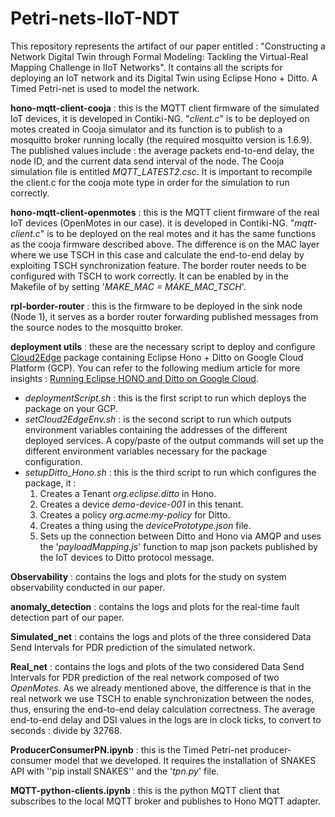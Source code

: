 # Petri-nets-IIoT-NDT
This repository represents the artifact of our paper entitled : "Constructing a Network Digital Twin through Formal Modeling: Tackling the Virtual-Real Mapping Challenge in IIoT Networks". It contains all the scripts for deploying an IoT network and its Digital Twin using Eclipse Hono + Ditto. A Timed Petri-net is used to model the network. 

**hono-mqtt-client-cooja** : this is the MQTT client firmware of the simulated IoT devices, it is developed in Contiki-NG. "_client.c_" is to be deployed on motes created in Cooja simulator and its function is to publish to a mosquitto broker running locally (the required mosquitto version is 1.6.9). The published values include : the average packets end-to-end delay, the node ID, and the current data send interval of the node. The Cooja simulation file is entitled _MQTT_LATEST2.csc_. It is important to recompile the client.c for the cooja mote type in order for the simulation to run correctly.

**hono-mqtt-client-openmotes** :  this is the MQTT client firmware of the real IoT devices (OpenMotes in our case). it is developed in Contiki-NG. "_mqtt-client.c_" is to be deployed on the real motes and it has the same functions as the cooja firmware described above. The difference is on the MAC layer where we use TSCH in this case and calculate the end-to-end delay by exploiting TSCH synchronization feature. The border router needs to be configured with TSCH to work correctly. It can be enabled by in the Makefile of by setting '_MAKE_MAC = MAKE_MAC_TSCH_'.

**rpl-border-router** : this is the firmware to be deployed in the sink node (Node 1), it serves as a border router forwarding published messages from the source nodes to the mosquitto broker.

**deployment utils** : these are the necessary script to deploy and configure [Cloud2Edge](https://www.eclipse.org/packages/packages/cloud2edge/)  package containing Eclipse Hono + Ditto on Google Cloud Platform (GCP). You can refer to the following medium article for more insights : [Running Eclipse HONO and Ditto on Google Cloud](https://medium.com/google-cloud/running-eclipse-hono-and-ditto-on-google-cloud-1-d47504fecc7).

- _deploymentScript.sh_ : this is the first script to run which deploys the package on your GCP.
- _setCloud2EdgeEnv.sh_ : is the second script to run which outputs environment variables containing the addresses of the different deployed services. A copy/paste of the output commands will set up the different environment variables necessary for the package configuration.
- _setupDitto_Hono.sh_ : this is the third script to run which configures the package, it :
  1. Creates a Tenant _org.eclipse.ditto_ in Hono.
  2. Creates a device _demo-device-001_ in this tenant.
  3. Creates a policy _org.acme:my-policy_ for Ditto.
  4. Creates a thing using the _devicePrototype.json_ file.
  5. Sets up the connection between Ditto and Hono via AMQP and uses the '_payloadMapping.js_' function to map json packets published by the IoT devices to Ditto protocol message.

**Observability** : contains the logs and plots for the study on system observability conducted in our paper.

**anomaly_detection** : contains the logs and plots for the real-time fault detection part of our paper.

**Simulated_net** : contains the logs and plots of the three considered Data Send Intervals for PDR prediction of the simulated network.

**Real_net** : contains the logs and plots of the two considered Data Send Intervals for PDR prediction of the real network composed of two _OpenMotes_. As we already mentioned above, the difference is that in the real network we use TSCH to enable synchronization between the nodes, thus, ensuring the end-to-end delay calculation correctness. The average end-to-end delay and DSI values in the logs are in clock ticks, to convert to seconds : divide by 32768.

**ProducerConsumerPN.ipynb** : this is the Timed Petri-net producer-consumer model that we developed. It requires the installation of SNAKES API with ''pip install SNAKES'' and the '_tpn.py_' file.

**MQTT-python-clients.ipynb** : this is the python MQTT client that subscribes to the local MQTT broker and publishes to Hono MQTT adapter.

